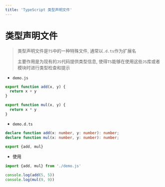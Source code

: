 ```yaml
---
title: 'TypeScript 类型声明文件'
---
```


# 类型声明文件

> 类型声明文件是`TS`中的一种特殊文件, 通常以`.d.ts`作为扩展名
>
> 主要作用是为现有的`JS`代码提供类型信息, 使得`TS`能够在使用这些`JS`库或者模块时进行类型检查和提示

- `demo.js`

```js
export function add(x, y) {
  return x + y
}

export function mul(x, y) {
  return x * y
}
```

- `demo.d.ts`

```ts
declare function add(x: number, y: number): number;
declare function mul(x: number, y: number): number;

export {add, mul}
```

- 使用

```ts
import {add, mul} from './demo.js'

console.log(add(5, 5))
console.log(mul(9, 9))
```
